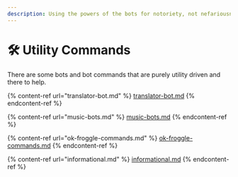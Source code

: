 ```yaml
---
description: Using the powers of the bots for notoriety, not nefariousness.
---
```


# 🛠 Utility Commands

There are some bots and bot commands that are purely utility driven and there to help.

{% content-ref url="translator-bot.md" %}
[translator-bot.md](translator-bot.md)
{% endcontent-ref %}

{% content-ref url="music-bots.md" %}
[music-bots.md](music-bots.md)
{% endcontent-ref %}

{% content-ref url="ok-froggle-commands.md" %}
[ok-froggle-commands.md](ok-froggle-commands.md)
{% endcontent-ref %}

{% content-ref url="informational.md" %}
[informational.md](informational.md)
{% endcontent-ref %}
